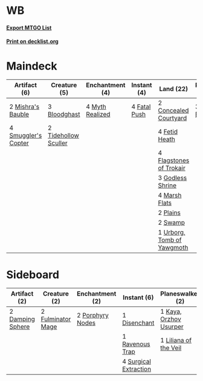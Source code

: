 # WB

#### [Export MTGO List](../collection/WB/WB.txt)
#### [Print on decklist.org](http://decklist.org/?deckmain=3%09Bloodghast%0A2%09Concealed%20Courtyard%0A4%09Fatal%20Push%0A4%09Fetid%20Heath%0A4%09Flagstones%20of%20Trokair%0A3%09Gideon%20Blackblade%0A3%09Godless%20Shrine%0A4%09Inquisition%20of%20Kozilek%0A4%09Lingering%20Souls%0A4%09Marsh%20Flats%0A2%09Mishra's%20Bauble%0A4%09Myth%20Realized%0A2%09Plains%0A4%09Smallpox%0A4%09Smuggler's%20Copter%0A2%09Swamp%0A4%09Thoughtseize%0A2%09Tidehollow%20Sculler%0A1%09Urborg,%20Tomb%20of%20Yawgmoth&deckside=2%09Damping%20Sphere%0A1%09Deathmark%0A1%09Disenchant%0A2%09Fulminator%20Mage%0A1%09Kaya,%20Orzhov%20Usurper%0A1%09Liliana%20of%20the%20Veil%0A2%09Porphyry%20Nodes%0A1%09Ravenous%20Trap%0A4%09Surgical%20Extraction)
# Maindeck

|                                         Artifact (6)                                         |                                         Creature (5)                                          |                                     Enchantment (4)                                      |                                      Instant (4)                                      |                                              Land (22)                                              |                                       Planeswalker (3)                                       |                                           Sorcery (16)                                            |
|----------------------------------------------------------------------------------------------|-----------------------------------------------------------------------------------------------|------------------------------------------------------------------------------------------|---------------------------------------------------------------------------------------|-----------------------------------------------------------------------------------------------------|----------------------------------------------------------------------------------------------|---------------------------------------------------------------------------------------------------|
|2 [Mishra's Bauble](http://gatherer.wizards.com/Pages/Card/Details.aspx?multiverseid=122122)  |3 [Bloodghast](http://gatherer.wizards.com/Pages/Card/Details.aspx?multiverseid=438648)        |4 [Myth Realized](http://gatherer.wizards.com/Pages/Card/Details.aspx?multiverseid=394632)|4 [Fatal Push](http://gatherer.wizards.com/Pages/Card/Details.aspx?multiverseid=423724)|2 [Concealed Courtyard](http://gatherer.wizards.com/Pages/Card/Details.aspx?multiverseid=417818)     |3 [Gideon Blackblade](http://gatherer.wizards.com/Pages/Card/Details.aspx?multiverseid=463943)|4 [Inquisition of Kozilek](http://gatherer.wizards.com/Pages/Card/Details.aspx?multiverseid=416897)|
|4 [Smuggler's Copter](http://gatherer.wizards.com/Pages/Card/Details.aspx?multiverseid=417808)|2 [Tidehollow Sculler](http://gatherer.wizards.com/Pages/Card/Details.aspx?multiverseid=175054)|                                                                                          |                                                                                       |4 [Fetid Heath](http://gatherer.wizards.com/Pages/Card/Details.aspx?multiverseid=442227)             |                                                                                              |4 [Lingering Souls](http://gatherer.wizards.com/Pages/Card/Details.aspx?multiverseid=368485)       |
|                                                                                              |                                                                                               |                                                                                          |                                                                                       |4 [Flagstones of Trokair](http://gatherer.wizards.com/Pages/Card/Details.aspx?multiverseid=116733)   |                                                                                              |4 [Smallpox](http://gatherer.wizards.com/Pages/Card/Details.aspx?multiverseid=382367)              |
|                                                                                              |                                                                                               |                                                                                          |                                                                                       |3 [Godless Shrine](http://gatherer.wizards.com/Pages/Card/Details.aspx?multiverseid=405099)          |                                                                                              |4 [Thoughtseize](http://gatherer.wizards.com/Pages/Card/Details.aspx?multiverseid=438676)          |
|                                                                                              |                                                                                               |                                                                                          |                                                                                       |4 [Marsh Flats](http://gatherer.wizards.com/Pages/Card/Details.aspx?multiverseid=405101)             |                                                                                              |                                                                                                   |
|                                                                                              |                                                                                               |                                                                                          |                                                                                       |2 [Plains](http://gatherer.wizards.com/Pages/Card/Details.aspx?multiverseid=439856)                  |                                                                                              |                                                                                                   |
|                                                                                              |                                                                                               |                                                                                          |                                                                                       |2 [Swamp](http://gatherer.wizards.com/Pages/Card/Details.aspx?multiverseid=439858)                   |                                                                                              |                                                                                                   |
|                                                                                              |                                                                                               |                                                                                          |                                                                                       |1 [Urborg, Tomb of Yawgmoth](http://gatherer.wizards.com/Pages/Card/Details.aspx?multiverseid=383425)|                                                                                              |                                                                                                   |


# Sideboard

|                                       Artifact (2)                                        |                                        Creature (2)                                        |                                      Enchantment (2)                                      |                                          Instant (6)                                           |                                        Planeswalker (2)                                         |                                     Sorcery (1)                                      |
|-------------------------------------------------------------------------------------------|--------------------------------------------------------------------------------------------|-------------------------------------------------------------------------------------------|------------------------------------------------------------------------------------------------|-------------------------------------------------------------------------------------------------|--------------------------------------------------------------------------------------|
|2 [Damping Sphere](http://gatherer.wizards.com/Pages/Card/Details.aspx?multiverseid=443101)|2 [Fulminator Mage](http://gatherer.wizards.com/Pages/Card/Details.aspx?multiverseid=397686)|2 [Porphyry Nodes](http://gatherer.wizards.com/Pages/Card/Details.aspx?multiverseid=124470)|1 [Disenchant](http://gatherer.wizards.com/Pages/Card/Details.aspx?multiverseid=847)            |1 [Kaya, Orzhov Usurper](http://gatherer.wizards.com/Pages/Card/Details.aspx?multiverseid=457330)|1 [Deathmark](http://gatherer.wizards.com/Pages/Card/Details.aspx?multiverseid=129910)|
|                                                                                           |                                                                                            |                                                                                           |1 [Ravenous Trap](http://gatherer.wizards.com/Pages/Card/Details.aspx?multiverseid=197537)      |1 [Liliana of the Veil](http://gatherer.wizards.com/Pages/Card/Details.aspx?multiverseid=235597) |                                                                                      |
|                                                                                           |                                                                                            |                                                                                           |4 [Surgical Extraction](http://gatherer.wizards.com/Pages/Card/Details.aspx?multiverseid=397706)|                                                                                                 |                                                                                      |

